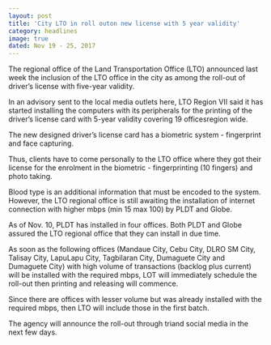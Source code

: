 ```yaml
---
layout: post
title: 'City LTO in roll outon new license with 5 year validity'
category: headlines
image: true
dated: Nov 19 - 25, 2017
---
```


The regional office of the Land Transportation Office (LTO) announced last week the inclusion of the LTO office in the city as among the roll-out of driver’s license with five-year validity.

In an advisory sent to the local media outlets here, LTO Region VII said it has started installing the computers with its peripherals for the printing of the driver’s license card with 5-year validity covering 19 officesregion wide.

The new designed driver’s license card has a biometric system - fingerprint and face capturing. 

Thus, clients have to come personally to the LTO office where they got their license for the enrolment in the biometric - fingerprinting (10 fingers) and photo taking. 

Blood type is an additional information that must be encoded to the system.
However, the LTO regional office is still awaiting the installation of internet connection with higher mbps (min 15 max 100) by PLDT and Globe. 

As of Nov. 10, PLDT has installed in four offices. Both PLDT and Globe assured the LTO regional office that they can install in due time.

As soon as the following offices (Mandaue City, Cebu City, DLRO SM City, Talisay City, LapuLapu City, Tagbilaran City, Dumaguete City and Dumaguete City) with high volume of transactions (backlog plus current) will be installed with the required mbps, LOT will immediately schedule the roll-out then printing and releasing will commence.

Since there are offices with lesser volume but was already installed with the required mbps, then LTO will include those in the first batch.

The agency will announce the roll-out through triand social media in the next few days.